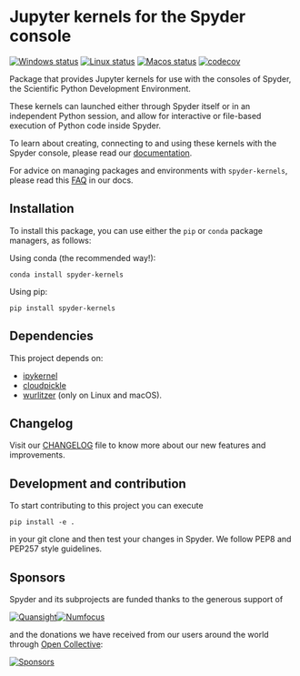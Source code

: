 # Jupyter kernels for the Spyder console

[![Windows status](https://github.com/spyder-ide/spyder-kernels/workflows/Windows%20tests/badge.svg)](https://github.com/spyder-ide/spyder-kernels/actions?query=workflow%3A%22Windows+tests%22)
[![Linux status](https://github.com/spyder-ide/spyder-kernels/workflows/Linux%20tests/badge.svg)](https://github.com/spyder-ide/spyder-kernels/actions?query=workflow%3A%22Linux+tests%22)
[![Macos status](https://github.com/spyder-ide/spyder-kernels/workflows/Macos%20tests/badge.svg)](https://github.com/spyder-ide/spyder-kernels/actions?query=workflow%3A%22Macos+tests%22)
[![codecov](https://codecov.io/gh/spyder-ide/spyder-kernels/branch/master/graph/badge.svg)](https://codecov.io/gh/spyder-ide/spyder-kernels/branch/master)

Package that provides Jupyter kernels for use with the consoles of Spyder, the
Scientific Python Development Environment.

These kernels can launched either through Spyder itself or in an independent
Python session, and allow for interactive or file-based execution of Python
code inside Spyder.

To learn about creating, connecting to and using these kernels with the Spyder
console, please read our [documentation](https://docs.spyder-ide.org/current/panes/ipythonconsole.html).

For advice on managing packages and environments with `spyder-kernels`, please read this
[FAQ](http://docs.spyder-ide.org/current/faq.html#using-existing-environment) in our docs.


## Installation

To install this package, you can use either the ``pip`` or ``conda`` package
managers, as follows:

Using conda (the recommended way!):

```
conda install spyder-kernels
```

Using pip:

```
pip install spyder-kernels
```

## Dependencies

This project depends on:

* [ipykernel](https://github.com/ipython/ipykernel/)
* [cloudpickle](https://github.com/cloudpipe/cloudpickle)
* [wurlitzer](https://github.com/minrk/wurlitzer) (only on Linux and macOS).

## Changelog

Visit our [CHANGELOG](CHANGELOG.md) file to know more about our new features
and improvements.

## Development and contribution

To start contributing to this project you can execute

```
pip install -e .
```

in your git clone and then test your changes in Spyder. We follow PEP8 and
PEP257 style guidelines.

## Sponsors

Spyder and its subprojects are funded thanks to the generous support of

[![Quansight](https://user-images.githubusercontent.com/16781833/142477716-53152d43-99a0-470c-a70b-c04bbfa97dd4.png)](https://www.quansight.com/)[![Numfocus](https://i2.wp.com/numfocus.org/wp-content/uploads/2017/07/NumFocus_LRG.png?fit=320%2C148&ssl=1)](https://numfocus.org/)

and the donations we have received from our users around the world through [Open Collective](https://opencollective.com/spyder/):

[![Sponsors](https://opencollective.com/spyder/sponsors.svg)](https://opencollective.com/spyder#support)
